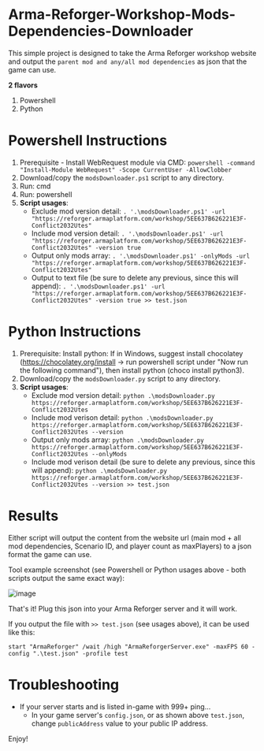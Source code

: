 # Arma-Reforger-Workshop-Mods-Dependencies-Downloader
This simple project is designed to take the Arma Reforger workshop website and output the `parent mod and any/all mod dependencies` as json that the game can use.

**2 flavors**
1. Powershell
2. Python

# Powershell Instructions
1. Prerequisite - Install WebRequest module via CMD: `powershell -command "Install-Module WebRequest" -Scope CurrentUser -AllowClobber`
2. Download/copy the `modsDownloader.ps1` script to any directory.
3. Run: cmd
4. Run: powershell
5. **Script usages**:
   - Exclude mod version detail:
        `. '.\modsDownloader.ps1' -url "https://reforger.armaplatform.com/workshop/5EE637B626221E3F-Conflict2032Utes"`
   - Include mod version detail:
        `. '.\modsDownloader.ps1' -url "https://reforger.armaplatform.com/workshop/5EE637B626221E3F-Conflict2032Utes" -version true`
   - Output only mods array:
        `. '.\modsDownloader.ps1' -onlyMods -url "https://reforger.armaplatform.com/workshop/5EE637B626221E3F-Conflict2032Utes"`
   - Output to text file (be sure to delete any previous, since this will append):
        `. '.\modsDownloader.ps1' -url "https://reforger.armaplatform.com/workshop/5EE637B626221E3F-Conflict2032Utes" -version true >> test.json`

# Python Instructions
1. Prerequisite: Install python: If in Windows, suggest install chocolatey (https://chocolatey.org/install -> run powershell script under "Now run the following command"), then install python (choco install python3).
2. Download/copy the `modsDownloader.py` script to any directory.
3. **Script usages**:
    - Exclude mod version detail:
       `python .\modsDownloader.py https://reforger.armaplatform.com/workshop/5EE637B626221E3F-Conflict2032Utes`
    - Include mod verison detail:
       `python .\modsDownloader.py https://reforger.armaplatform.com/workshop/5EE637B626221E3F-Conflict2032Utes --version`
    - Output only mods array:
       `python .\modsDownloader.py https://reforger.armaplatform.com/workshop/5EE637B626221E3F-Conflict2032Utes --onlyMods`
    - Include mod verison detail (be sure to delete any previous, since this will append):
       `python .\modsDownloader.py https://reforger.armaplatform.com/workshop/5EE637B626221E3F-Conflict2032Utes --version >> test.json`

# Results
Either script will output the content from the website url (main mod + all mod dependencies, Scenario ID, and player count as maxPlayers) to a json format the game can use.

Tool example screenshot (see Powershell or Python usages above - both scripts output the same exact way):

![image](https://github.com/SirFrostingham/Arma-Reforger-Workshop-Mods-Dependencies-Downloader/assets/4725943/ff8c9b57-8fd2-48cf-aa13-056d97edfd44)

That's it! Plug this json into your Arma Reforger server and it will work.

If you output the file with `>> test.json` (see usages above), it can be used like this:

`start "ArmaReforger" /wait /high "ArmaReforgerServer.exe" -maxFPS 60 -config ".\test.json" -profile test`

# Troubleshooting
- If your server starts and is listed in-game with 999+ ping...
  - In your game server's `config.json`, or as shown above `test.json`, change `publicAddress` value to your public IP address.

Enjoy!
